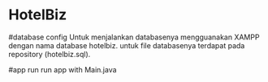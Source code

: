 # HotelBiz

#database config
Untuk menjalankan databasenya mengguanakan XAMPP dengan nama database hotelbiz.
untuk file databasenya terdapat pada repository (hotelbiz.sql).

#app run
run app with Main.java
